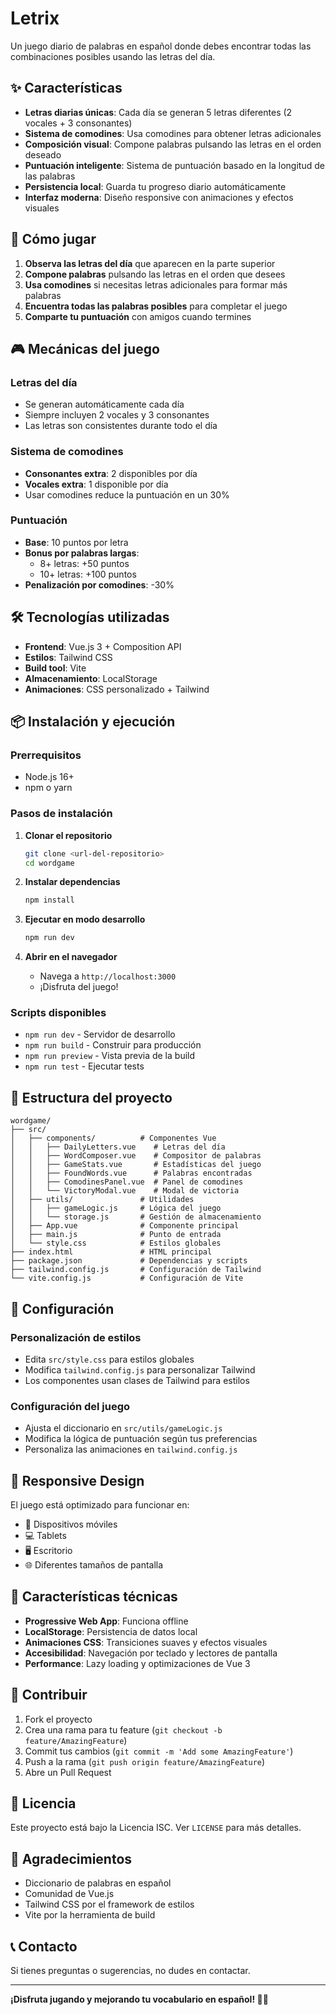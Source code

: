 # Letrix

Un juego diario de palabras en español donde debes encontrar todas las combinaciones posibles usando las letras del día.

## ✨ Características

- **Letras diarias únicas**: Cada día se generan 5 letras diferentes (2 vocales + 3 consonantes)
- **Sistema de comodines**: Usa comodines para obtener letras adicionales
- **Composición visual**: Compone palabras pulsando las letras en el orden deseado
- **Puntuación inteligente**: Sistema de puntuación basado en la longitud de las palabras
- **Persistencia local**: Guarda tu progreso diario automáticamente
- **Interfaz moderna**: Diseño responsive con animaciones y efectos visuales

## 🚀 Cómo jugar

1. **Observa las letras del día** que aparecen en la parte superior
2. **Compone palabras** pulsando las letras en el orden que desees
3. **Usa comodines** si necesitas letras adicionales para formar más palabras
4. **Encuentra todas las palabras posibles** para completar el juego
5. **Comparte tu puntuación** con amigos cuando termines

## 🎮 Mecánicas del juego

### Letras del día
- Se generan automáticamente cada día
- Siempre incluyen 2 vocales y 3 consonantes
- Las letras son consistentes durante todo el día

### Sistema de comodines
- **Consonantes extra**: 2 disponibles por día
- **Vocales extra**: 1 disponible por día
- Usar comodines reduce la puntuación en un 30%

### Puntuación
- **Base**: 10 puntos por letra
- **Bonus por palabras largas**: 
  - 8+ letras: +50 puntos
  - 10+ letras: +100 puntos
- **Penalización por comodines**: -30%

## 🛠️ Tecnologías utilizadas

- **Frontend**: Vue.js 3 + Composition API
- **Estilos**: Tailwind CSS
- **Build tool**: Vite
- **Almacenamiento**: LocalStorage
- **Animaciones**: CSS personalizado + Tailwind

## 📦 Instalación y ejecución

### Prerrequisitos
- Node.js 16+ 
- npm o yarn

### Pasos de instalación

1. **Clonar el repositorio**
   ```bash
   git clone <url-del-repositorio>
   cd wordgame
   ```

2. **Instalar dependencias**
   ```bash
   npm install
   ```

3. **Ejecutar en modo desarrollo**
   ```bash
   npm run dev
   ```

4. **Abrir en el navegador**
   - Navega a `http://localhost:3000`
   - ¡Disfruta del juego!

### Scripts disponibles

- `npm run dev` - Servidor de desarrollo
- `npm run build` - Construir para producción
- `npm run preview` - Vista previa de la build
- `npm run test` - Ejecutar tests

## 🎨 Estructura del proyecto

```
wordgame/
├── src/
│   ├── components/          # Componentes Vue
│   │   ├── DailyLetters.vue    # Letras del día
│   │   ├── WordComposer.vue    # Compositor de palabras
│   │   ├── GameStats.vue       # Estadísticas del juego
│   │   ├── FoundWords.vue      # Palabras encontradas
│   │   ├── ComodinesPanel.vue  # Panel de comodines
│   │   └── VictoryModal.vue    # Modal de victoria
│   ├── utils/               # Utilidades
│   │   ├── gameLogic.js     # Lógica del juego
│   │   └── storage.js       # Gestión de almacenamiento
│   ├── App.vue              # Componente principal
│   ├── main.js              # Punto de entrada
│   └── style.css            # Estilos globales
├── index.html               # HTML principal
├── package.json             # Dependencias y scripts
├── tailwind.config.js       # Configuración de Tailwind
└── vite.config.js           # Configuración de Vite
```

## 🔧 Configuración

### Personalización de estilos
- Edita `src/style.css` para estilos globales
- Modifica `tailwind.config.js` para personalizar Tailwind
- Los componentes usan clases de Tailwind para estilos

### Configuración del juego
- Ajusta el diccionario en `src/utils/gameLogic.js`
- Modifica la lógica de puntuación según tus preferencias
- Personaliza las animaciones en `tailwind.config.js`

## 📱 Responsive Design

El juego está optimizado para funcionar en:
- 📱 Dispositivos móviles
- 💻 Tablets
- 🖥️ Escritorio
- 🌐 Diferentes tamaños de pantalla

## 🎯 Características técnicas

- **Progressive Web App**: Funciona offline
- **LocalStorage**: Persistencia de datos local
- **Animaciones CSS**: Transiciones suaves y efectos visuales
- **Accesibilidad**: Navegación por teclado y lectores de pantalla
- **Performance**: Lazy loading y optimizaciones de Vue 3

## 🤝 Contribuir

1. Fork el proyecto
2. Crea una rama para tu feature (`git checkout -b feature/AmazingFeature`)
3. Commit tus cambios (`git commit -m 'Add some AmazingFeature'`)
4. Push a la rama (`git push origin feature/AmazingFeature`)
5. Abre un Pull Request

## 📄 Licencia

Este proyecto está bajo la Licencia ISC. Ver `LICENSE` para más detalles.

## 🙏 Agradecimientos

- Diccionario de palabras en español
- Comunidad de Vue.js
- Tailwind CSS por el framework de estilos
- Vite por la herramienta de build

## 📞 Contacto

Si tienes preguntas o sugerencias, no dudes en contactar.

---

**¡Disfruta jugando y mejorando tu vocabulario en español! 🎯✨**
